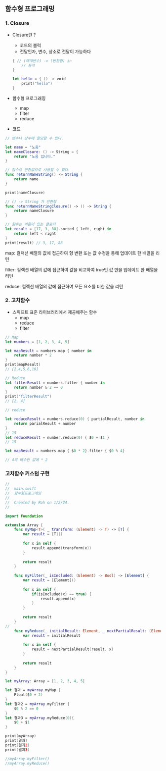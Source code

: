 ## 함수형 프로그래밍

### 1. Closure

- Closure란 ?
    - 코드의 블럭
    - 전달인자, 변수, 상소로 전달이 가능하다
    
    ```swift
    { // (매개변수) -> (반환형) in
    	// 동작
    }
    
    let hello = { () -> void
    	print("hello")
    }
    ```
    
- 함수형 프로그래밍
    - map
    - filter
    - reduce
- 코드

```swift
// 변수나 상수에 할당할 수 있다.

let name = "노움"
let nameClosure: () -> String = {
	return "노움 입니다."
}

// 함수으 반환값으로 사용할 수 있다.
func returnNameString() -> String {
	return name
}

print(nameClosure)

// () -> String 가 반환형
func returnNameStringClosure() -> () -> String {
	return nameClosure
}

// 함수는 이름이 있는 클로저
let result = [17, 3, 88].sorted { left, right in 
	return left < right
}
print(result) // 3, 17, 88

```

map: 컬랙션 배열의 값에 접근하여 형 변환 또는 값 수정을 통해 업데이트 한 배열을 리턴

filter: 컬렉션 배열의 값에 접근하여 값을 비교하여 true인 값 만을 업데이트 한 배열을 리턴

reduce: 컬렉션 배열의 값에 접근하여 모든 요소를 더한 값을 리턴

### 2. 고차함수

- 스위프트 표준 라이브러리에서 제공해주는 함수
    - map
    - reduce
    - filter

```swift
// Map
let numbers = [1, 2, 3, 4, 5] 

let mapResult = numbers.map { number in
	return number * 2
}
print(mapResult)
// [2,4,5,6,10]

// Reduce
let filterResult = numbers.filter { number in
	return number & 2 == 0
}
print("filterResult")
// [2, 4]

// reduce

let reduceResult = numbers.reduce(0) { partialResult, number in
	return parialResult + number
}
// 15
let reduceResult = number.reduce(0) { $0 + $1 }
// 15

let mapResult = numbers.map { $0 * 2}.filter { $0 % 4}

// 4의 배수인 값에 * 2
```


### 고차함수 커스텀 구현

```swift
//
//  main.swift
//  함수형프로그래밍
//
//  Created by Roh on 1/2/24.
//

import Foundation

extension Array {
    func myMap<T>( _ transform: (Element) -> T) -> [T] {
        var result = [T]()
        
        for x in self {
            result.append(transform(x))
        }
        
        return result
    }
    
    func myFilter(_ isIncluded: (Element) -> Bool) -> [Element] {
        var result = [Element]()
        
        for x in self {
            if(isIncluded(x) == true) {
                result.append(x)
            }
        }
        
        return result
    }
//    
    func myReduce(_ initialResult: Element, _ nextPartialResult: (Element, Element) -> Element) -> Element {
        var result = initialResult
        
        for x in self {
            result = nextPartialResult(result, x)
        }
        
        return result
    }
}

let myArray: Array = [1, 2, 3, 4, 5]

let 결과 = myArray.myMap {
    Float($0 + 2)
}
let 결과2 = myArray.myFilter {
    $0 % 2 == 0
}
let 결과3 = myArray.myReduce(0){
    $0 + $1
}

print(myArray)
print(결과)
print(결과2)
print(결과3)

//myArray.myFilter()
//myArray.myReduce()
```



